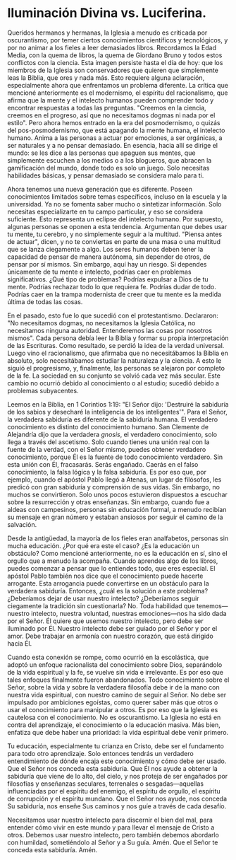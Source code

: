 # Iluminación Divina vs. Luciferina.  

Queridos hermanos y hermanas, la Iglesia a menudo es criticada por oscurantismo, por temer ciertos conocimientos científicos y tecnológicos, y por no animar a los fieles a leer demasiados libros. Recordamos la Edad Media, con la quema de libros, la quema de Giordano Bruno y todos estos conflictos con la ciencia. Esta imagen persiste hasta el día de hoy: que los miembros de la Iglesia son conservadores que quieren que simplemente leas la Biblia, que ores y nada más. Esto requiere alguna aclaración, especialmente ahora que enfrentamos un problema diferente. La crítica que mencioné anteriormente es el modernismo, el espíritu del racionalismo, que afirma que la mente y el intelecto humanos pueden comprender todo y encontrar respuestas a todas las preguntas. "Creemos en la ciencia, creemos en el progreso, así que no necesitamos dogmas ni nada por el estilo". Pero ahora hemos entrado en la era del posmodernismo, o quizás del pos-posmodernismo, que está apagando la mente humana, el intelecto humano. Anima a las personas a actuar por emociones, a ser orgánicas, a ser naturales y a no pensar demasiado. En esencia, hacia allí se dirige el mundo: se les dice a las personas que apaguen sus mentes, que simplemente escuchen a los medios o a los blogueros, que abracen la gamificación del mundo, donde todo es solo un juego. Solo necesitas habilidades básicas, y pensar demasiado se considera malo para ti.  

Ahora tenemos una nueva generación que es diferente. Poseen conocimientos limitados sobre temas específicos, incluso en la escuela y la universidad. Ya no se fomenta saber mucho o sintetizar información. Solo necesitas especializarte en tu campo particular, y eso se considera suficiente. Esto representa un eclipse del intelecto humano. Por supuesto, algunas personas se oponen a esta tendencia. Argumentan que debes usar tu mente, tu cerebro, y no simplemente seguir a la multitud. "Piensa antes de actuar", dicen, y no te conviertas en parte de una masa o una multitud que se lanza ciegamente a algo. Los seres humanos deben tener la capacidad de pensar de manera autónoma, sin depender de otros, de pensar por sí mismos. Sin embargo, aquí hay un riesgo. Si dependes únicamente de tu mente e intelecto, podrías caer en problemas significativos. ¿Qué tipo de problemas? Podrías expulsar a Dios de tu mente. Podrías rechazar todo lo que requiera fe. Podrías dudar de todo. Podrías caer en la trampa modernista de creer que tu mente es la medida última de todas las cosas.  

En el pasado, esto fue lo que sucedió con el protestantismo. Declararon: "No necesitamos dogmas, no necesitamos la Iglesia Católica, no necesitamos ninguna autoridad. Entenderemos las cosas por nosotros mismos". Cada persona debía leer la Biblia y formar su propia interpretación de las Escrituras. Como resultado, se perdió la idea de la verdad universal. Luego vino el racionalismo, que afirmaba que no necesitábamos la Biblia en absoluto, solo necesitábamos estudiar la naturaleza y la ciencia. A esto le siguió el progresismo, y, finalmente, las personas se alejaron por completo de la fe. La sociedad en su conjunto se volvió cada vez más secular. Este cambio no ocurrió debido al conocimiento o al estudio; sucedió debido a problemas subyacentes.  

Leemos en la Biblia, en 1 Corintios 1:19: "El Señor dijo: 'Destruiré la sabiduría de los sabios y desecharé la inteligencia de los inteligentes'". Para el Señor, la verdadera sabiduría es diferente de la sabiduría humana. El verdadero conocimiento es distinto del conocimiento humano. San Clemente de Alejandría dijo que la verdadera *gnosis*, el verdadero conocimiento, solo llega a través del ascetismo. Solo cuando tienes una unión real con la fuente de la verdad, con el Señor mismo, puedes obtener verdadero conocimiento, porque Él es la fuente de todo conocimiento verdadero. Sin esta unión con Él, fracasarás. Serás engañado. Caerás en el falso conocimiento, la falsa lógica y la falsa sabiduría. Es por eso que, por ejemplo, cuando el apóstol Pablo llegó a Atenas, un lugar de filósofos, les predicó con gran sabiduría y comprensión de sus vidas. Sin embargo, no muchos se convirtieron. Solo unos pocos estuvieron dispuestos a escuchar sobre la resurrección y otras enseñanzas. Sin embargo, cuando fue a aldeas con campesinos, personas sin educación formal, a menudo recibían su mensaje en gran número y estaban ansiosos por seguir el camino de la salvación.  

Desde la antigüedad, la mayoría de los fieles eran analfabetos, personas sin mucha educación. ¿Por qué era este el caso? ¿Es la educación un obstáculo? Como mencioné anteriormente, no es la educación en sí, sino el orgullo que a menudo la acompaña. Cuando aprendes algo de los libros, puedes comenzar a pensar que lo entiendes todo, que eres especial. El apóstol Pablo también nos dice que el conocimiento puede hacerte arrogante. Esta arrogancia puede convertirse en un obstáculo para la verdadera sabiduría. Entonces, ¿cuál es la solución a este problema? ¿Deberíamos dejar de usar nuestro intelecto? ¿Deberíamos seguir ciegamente la tradición sin cuestionarla? No. Toda habilidad que tenemos—nuestro intelecto, nuestra voluntad, nuestras emociones—nos ha sido dada por el Señor. Él quiere que usemos nuestro intelecto, pero debe ser iluminado por Él. Nuestro intelecto debe ser guiado por el Señor y por el amor. Debe trabajar en armonía con nuestro corazón, que está dirigido hacia Él.  

Cuando esta conexión se rompe, como ocurrió en la escolástica, que adoptó un enfoque racionalista del conocimiento sobre Dios, separándolo de la vida espiritual y la fe, se vuelve sin vida e irrelevante. Es por eso que tales enfoques finalmente fueron abandonados. Todo conocimiento sobre el Señor, sobre la vida y sobre la verdadera filosofía debe ir de la mano con nuestra vida espiritual, con nuestro camino de seguir al Señor. No debe ser impulsado por ambiciones egoístas, como querer saber más que otros o usar el conocimiento para manipular a otros. Es por eso que la Iglesia es cautelosa con el conocimiento. No es oscurantismo. La Iglesia no está en contra del aprendizaje, el conocimiento o la educación masiva. Más bien, enfatiza que debe haber una prioridad: la vida espiritual debe venir primero.

Tu educación, especialmente tu crianza en Cristo, debe ser el fundamento para todo otro aprendizaje. Solo entonces tendrás un verdadero entendimiento de dónde encaja este conocimiento y cómo debe ser usado. Que el Señor nos conceda esta sabiduría. Que Él nos ayude a obtener la sabiduría que viene de lo alto, del cielo, y nos proteja de ser engañados por filosofías y enseñanzas seculares, terrenales o sesgadas—aquellas influenciadas por el espíritu del enemigo, el espíritu de orgullo, el espíritu de corrupción y el espíritu mundano. Que el Señor nos ayude, nos conceda Su sabiduría, nos enseñe Sus caminos y nos guíe a través de cada desafío.  

Necesitamos usar nuestro intelecto para discernir el bien del mal, para entender cómo vivir en este mundo y para llevar el mensaje de Cristo a otros. Debemos usar nuestro intelecto, pero también debemos abordarlo con humildad, sometiéndolo al Señor y a Su guía. Amén. Que el Señor te conceda esta sabiduría. Amén.

